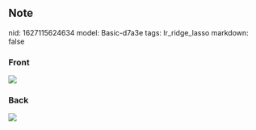 ## Note
nid: 1627115624634
model: Basic-d7a3e
tags: lr_ridge_lasso
markdown: false

### Front
<img src="paste-eef2706e3fe7c5b4504d9d79c86985fc895577cc.jpg">

### Back
<img src="paste-96cd305f186aa0342614f855d60c95a78bf510bc.jpg">
